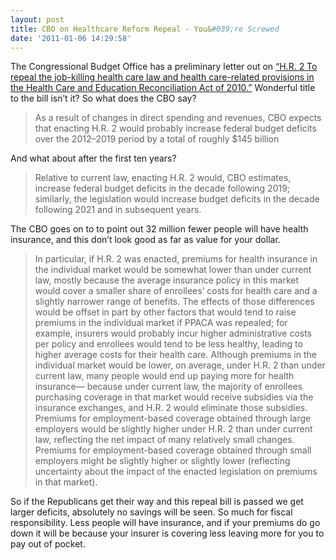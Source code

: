 ```yaml
---
layout: post
title: CBO on Healthcare Reform Repeal - You&#039;re Screwed
date: '2011-01-06 14:29:58'
---
```


The Congressional Budget Office has a preliminary letter out on [“H.R. 2 To repeal the job-killing health care law and health care-related provisions in the Health Care and Education Reconciliation Act of 2010.”](http://rules-republicans.house.gov/Media/PDF/HR__-Repeal.pdf) Wonderful title to the bill isn’t it? So what does the CBO say?

> As a result of changes in direct spending and revenues, CBO expects that enacting H.R. 2 would probably increase federal budget deficits over the 2012–2019 period by a total of roughly $145 billion

And what about after the first ten years?

> Relative to current law, enacting H.R. 2 would, CBO estimates, increase federal budget deficits in the decade following 2019; similarly, the legislation would increase budget deficits in the decade following 2021 and in subsequent years.

The CBO goes on to to point out 32 million fewer people will have health insurance, and this don’t look good as far as value for your dollar.

> In particular, if H.R. 2 was enacted, premiums for health insurance in the individual market would be somewhat lower than under current law, mostly because the average insurance policy in this market would cover a smaller share of enrollees’ costs for health care and a slightly narrower range of benefits. The effects of those differences would be offset in part by other factors that would tend to raise premiums in the individual market if PPACA was repealed; for example, insurers would probably incur higher administrative costs per policy and enrollees would tend to be less healthy, leading to higher average costs for their health care. Although premiums in the individual market would be lower, on average, under H.R. 2 than under current law, many people would end up paying more for health insurance— because under current law, the majority of enrollees purchasing coverage in that market would receive subsidies via the insurance exchanges, and H.R. 2 would eliminate those subsidies.  
> Premiums for employment-based coverage obtained through large employers would be slightly higher under H.R. 2 than under current law, reflecting the net impact of many relatively small changes. Premiums for employment-based coverage obtained through small employers might be slightly higher or slightly lower (reflecting uncertainty about the impact of the enacted legislation on premiums in that market).

So if the Republicans get their way and this repeal bill is passed we get larger deficits, absolutely no savings will be seen. So much for fiscal responsibility. Less people will have insurance, and if your premiums do go down it will be because your insurer is covering less leaving more for you to pay out of pocket.